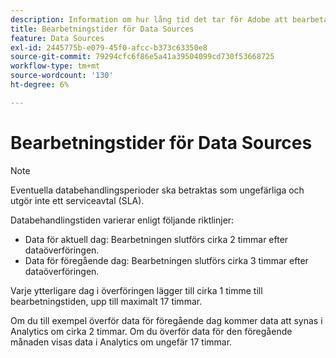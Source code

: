```yaml
---
description: Information om hur lång tid det tar för Adobe att bearbeta datakällor.
title: Bearbetningstider för Data Sources
feature: Data Sources
exl-id: 2445775b-e079-45f0-afcc-b373c63350e8
source-git-commit: 79294cfc6f86e5a41a39504099cd730f53668725
workflow-type: tm+mt
source-wordcount: '130'
ht-degree: 6%

---
```


# Bearbetningstider för Data Sources

>[!NOTE]
>Eventuella databehandlingsperioder ska betraktas som ungefärliga och utgör inte ett serviceavtal (SLA).

Databehandlingstiden varierar enligt följande riktlinjer:

* Data för aktuell dag: Bearbetningen slutförs cirka 2 timmar efter dataöverföringen.
* Data för föregående dag: Bearbetningen slutförs cirka 3 timmar efter dataöverföringen.

Varje ytterligare dag i överföringen lägger till cirka 1 timme till bearbetningstiden, upp till maximalt 17 timmar.

Om du till exempel överför data för föregående dag kommer data att synas i Analytics om cirka 2 timmar. Om du överför data för den föregående månaden visas data i Analytics om ungefär 17 timmar.

